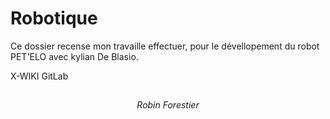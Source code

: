 # Robotique

Ce dossier recense mon travaille effectuer, pour le dévellopement du robot PET'ELO avec kylian De Blasio.

X-WIKI
GitLab

<h2> </h2>

<div align="center">
    <i>Robin Forestier</i>
</div>
